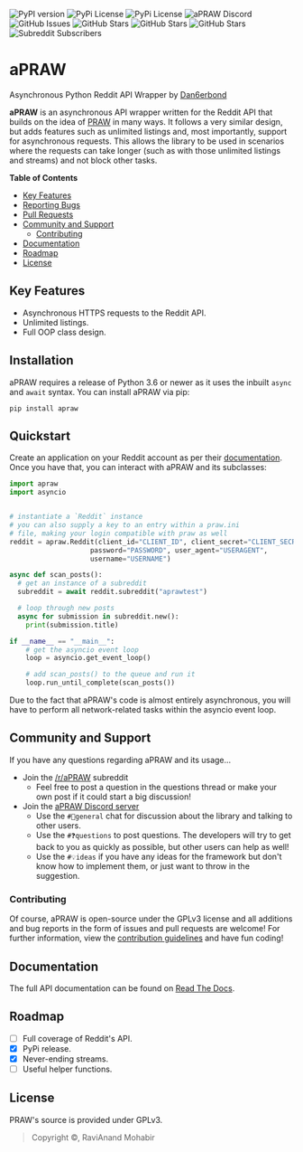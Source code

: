 ![PyPI version](https://img.shields.io/pypi/v/aPRAW?style=flat-square)
![PyPi License](https://img.shields.io/pypi/l/aPRAW?style=flat-square)
![PyPi License](https://img.shields.io/pypi/pyversions/aPRAW?style=flat-square)
![aPRAW Discord](https://img.shields.io/discord/721693929195569172?style=flat-square)
![GitHub Issues](https://img.shields.io/github/issues/Dan6erbond/aPRAW?style=flat-square)
![GitHub Stars](https://img.shields.io/github/stars/Dan6erbond/aPRAW?style=flat-square)
![GitHub Stars](https://img.shields.io/github/contributors/Dan6erbond/aPRAW?style=flat-square)
![GitHub Stars](https://img.shields.io/github/stars/Dan6erbond/aPRAW?style=flat-square)
![Subreddit Subscribers](https://img.shields.io/reddit/subreddit-subscribers/aPRAW?style=flat-square)

# aPRAW

Asynchronous Python Reddit API Wrapper by [Dan6erbond](https://dan6erbond.github.io)

**aPRAW** is an asynchronous API wrapper written for the Reddit API that builds on the idea of [PRAW](https://github.com/praw-dev/praw) in many ways. It follows a very similar design, but adds features such as unlimited listings and, most importantly, support for asynchronous requests. This allows the library to be used in scenarios where the requests can take longer (such as with those unlimited listings and streams) and not block other tasks.

**Table of Contents**
 - [Key Features](#key-features)
 - [Reporting Bugs](#installation)
 - [Pull Requests](#quickstart)
 - [Community and Support](#community-and-support)
   - [Contributing](#contributing)
 - [Documentation](#documentation)
 - [Roadmap](#roadmap)
 - [License](#license)

## Key Features

 - Asynchronous HTTPS requests to the Reddit API.
 - Unlimited listings.
 - Full OOP class design.

## Installation

aPRAW requires a release of Python 3.6 or newer as it uses the inbuilt `async` and `await` syntax. You can install aPRAW via pip:

```pip install apraw```

## Quickstart

Create an application on your Reddit account as per their [documentation](https://github.com/reddit-archive/reddit/wiki/OAuth2-Quick-Start-Example). Once you have that, you can interact with aPRAW and its subclasses:

```python
import apraw
import asyncio


# instantiate a `Reddit` instance
# you can also supply a key to an entry within a praw.ini
# file, making your login compatible with praw as well
reddit = apraw.Reddit(client_id="CLIENT_ID", client_secret="CLIENT_SECRET",
                    password="PASSWORD", user_agent="USERAGENT",
                    username="USERNAME")

async def scan_posts():
  # get an instance of a subreddit
  subreddit = await reddit.subreddit("aprawtest")

  # loop through new posts
  async for submission in subreddit.new():
    print(submission.title)

if __name__ == "__main__":
    # get the asyncio event loop
    loop = asyncio.get_event_loop()

    # add scan_posts() to the queue and run it
    loop.run_until_complete(scan_posts())
```

Due to the fact that aPRAW's code is almost entirely asynchronous, you will have to perform all network-related tasks within the asyncio event loop.

## Community and Support

If you have any questions regarding aPRAW and its usage...

 - Join the [/r/aPRAW](https://reddit.com/r/aPRAW) subreddit
   - Feel free to post a question in the questions thread or make your own post if it could start a big discussion!
 - Join the [aPRAW Discord server](https://discord.gg/66avTS7)
   - Use the `#💬general` chat for discussion about the library and talking to other users.
   - Use the `#❓questions` to post questions. The developers will try to get back to you as quickly as possible, but other users can help as well!
   - Use the `#💡ideas` if you have any ideas for the framework but don't know how to implement them, or just want to throw in the suggestion.

### Contributing

Of course, aPRAW is open-source under the GPLv3 license and all additions and bug reports in the form of issues and pull requests are welcome! For further information, view the [contribution guidelines](.github/CONTRIBUTING.md) and have fun coding!

## Documentation

The full API documentation can be found on [Read The Docs](http://apraw.readthedocs.io/).

## Roadmap

- [ ] Full coverage of Reddit's API.
- [x] PyPi release.
- [x] Never-ending streams.
- [ ] Useful helper functions.

## License
PRAW's source is provided under GPLv3.
> Copyright ©, RaviAnand Mohabir
